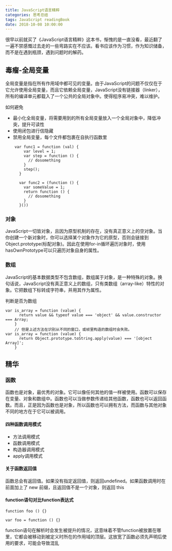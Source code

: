 ```yaml
---
title: JavaScript语言精粹
categories: 思考总结
tags: JavaScript readingBook
date: 2018-10-08 10:00:00
---
```

很早以前就买了《JavaScript语言精粹》这本书，惭愧的是一直没看，最近翻了一遍不禁感慨过去走的一些弯路实在不应该。看书应该作为习惯，作为知识储备，而不是在遇到瓶颈，遇到问题时的解药。<!-- more -->

## 毒瘤-全局变量
全局变量是指在所有作用域中都可见的变量。由于JavaScript的问题不仅仅在于它允许使用全局变量，而且它依赖全局变量，JavaScript没有链接器（linker），所有的编译单元都载入了一个公共的全局对象中。使得程序易冲突，难以维护。

如何避免

- 最小化全局变量，将需要用到的所有全局变量放入一个全局对象中，降低冲突，提升可读性
- 使用闭包进行信隐藏
- 禁用全局变量，每个文件都包裹在自执行函数里
```
    var func1 = function (val) {
        var level = 1;
        var step = function () {
          // dosomething
        }
        step();
      }

      var func2 = (function () {
        var someValue = 1;
        return function () {
          // dosomething
        }
      }())
```



### 对象
JavaScript一切皆对象，且因为原型机制的存在，没有真正意义上的空对象。当你创建一个新对象时，你可以选择某个对象作为它的原型，否则会链接到Object.prototype(标配对象)。因此在使用for-in循环遍历对象时，使用hasOwnPrototype可以只遍历对象自身的属性。

### 数组
JavaScript的基本数据类型不包含数组，数组属于对象，是一种特殊的对象。换句话说，JavaScript没有真正意义上的数组，只有类数组（array-like）特性的对象。它把数组下标转成字符串，并用其作为属性。

判断是否为数组
```
var is_array = function (value) {
      return value && typeof value === 'object' && value.constructor === Array;
    }
    // 但是上述方法在识别从不同的窗口，或帧里构造的数组时会失败。
var is_array = function (value) {
      return Object.prototype.toString.apply(value) === '[object Array]';
    }
```


## 精华
### 函数
函数也是对象，最优秀的对象。它可以像任何其他的值一样被使用。函数可以保存在变量、对象和数组中。函数也可以当做参数传递给其他函数，函数也可以返回函数。而且，正是因为函数也是对象，所以函数也可以拥有方法，而函数与其他对象不同的地方在于它可以被调用。

#### 四种函数调用模式
- 方法调用模式
- 函数调用模式
- 构造器调用模式
- apply调用模式

#### 关于函数返回值
函数总会有返回值。如果没有指定返回值，则返回undefined。如果函数调用时在前面加上了 new 前缀，且返回值不是一个对象，则返回 this

#### function语句对比function表达式
```
function foo () {}

var foo = function () {}
```
function语句在解析时会发生被提升的情况，这意味着不管function被放置在哪里，它都会被移动到被定义时所在的作用域的顶层。这放宽了函数必须先声明后使用的要求，可能会导致混乱

